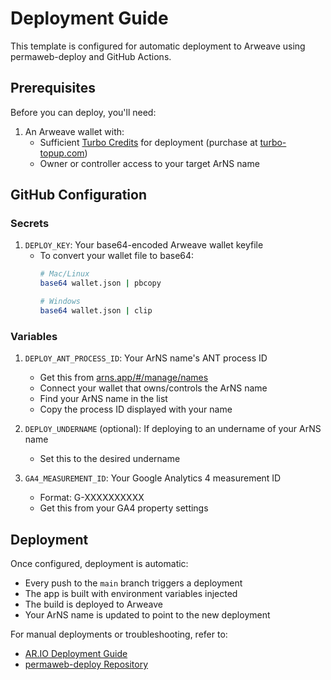 # Deployment Guide

This template is configured for automatic deployment to Arweave using permaweb-deploy and GitHub Actions.

## Prerequisites

Before you can deploy, you'll need:

1. An Arweave wallet with:
   - Sufficient [Turbo Credits](https://docs.ardrive.io/docs/turbo/what-is-turbo.html) for deployment (purchase at [turbo-topup.com](https://turbo-topup.com/))
   - Owner or controller access to your target ArNS name

## GitHub Configuration

### Secrets

1. `DEPLOY_KEY`: Your base64-encoded Arweave wallet keyfile
   - To convert your wallet file to base64:
     ```bash
     # Mac/Linux
     base64 wallet.json | pbcopy
     
     # Windows
     base64 wallet.json | clip
     ```

### Variables

1. `DEPLOY_ANT_PROCESS_ID`: Your ArNS name's ANT process ID
   - Get this from [arns.app/#/manage/names](https://arns.app/#/manage/names)
   - Connect your wallet that owns/controls the ArNS name
   - Find your ArNS name in the list
   - Copy the process ID displayed with your name

2. `DEPLOY_UNDERNAME` (optional): If deploying to an undername of your ArNS name
   - Set this to the desired undername

3. `GA4_MEASUREMENT_ID`: Your Google Analytics 4 measurement ID
   - Format: G-XXXXXXXXXX
   - Get this from your GA4 property settings

## Deployment

Once configured, deployment is automatic:
- Every push to the `main` branch triggers a deployment
- The app is built with environment variables injected
- The build is deployed to Arweave
- Your ArNS name is updated to point to the new deployment

For manual deployments or troubleshooting, refer to:
- [AR.IO Deployment Guide](https://docs.ar.io/guides/perma-deploy/index.html)
- [permaweb-deploy Repository](https://github.com/permaweb/permaweb-deploy)

